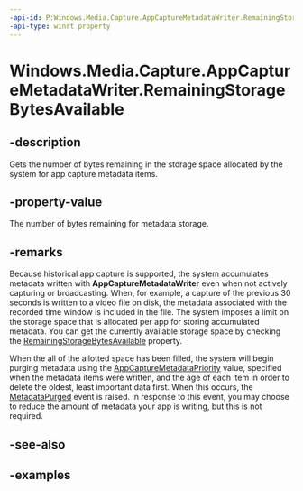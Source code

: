 ```yaml
---
-api-id: P:Windows.Media.Capture.AppCaptureMetadataWriter.RemainingStorageBytesAvailable
-api-type: winrt property
---
```


<!-- Property syntax.
public ulong RemainingStorageBytesAvailable { get; }
-->

# Windows.Media.Capture.AppCaptureMetadataWriter.RemainingStorageBytesAvailable

## -description
Gets the number of bytes remaining in the storage space allocated by the system for app capture metadata items.

## -property-value
The number of bytes remaining for metadata storage.

## -remarks
Because historical app capture is supported, the system accumulates metadata written with **AppCaptureMetadataWriter** even when not actively capturing or broadcasting. When, for example, a capture of the previous 30 seconds is written to a video file on disk, the metadata associated with the recorded time window is included in the file. The system imposes a limit on the storage space that is allocated per app for storing accumulated metadata. You can get the currently available storage space by checking the [RemainingStorageBytesAvailable](https://docs.microsoft.com/uwp/api/windows.media.capture.appcapturemetadatawriter#Windows_Media_Capture_AppCaptureMetadataWriter_RemainingStorageBytesAvailable) property.

When the all of the allotted space has been filled, the system will begin purging metadata using the [AppCaptureMetadataPriority](https://docs.microsoft.com/uwp/api/windows.media.capture.appcapturemetadatapriority) value, specified when the metadata items were written, and the age of each item in order to delete the oldest, least important data first. When this occurs, the [MetadataPurged](https://docs.microsoft.com/uwp/api/windows.media.capture.appcapturemetadatawriter#Windows_Media_Capture_AppCaptureMetadataWriter_MetadataPurged) event is raised. In response to this event, you may choose to reduce the amount of metadata your app is writing, but this is not required.

## -see-also

## -examples

